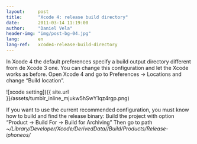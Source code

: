 ```yaml
---
layout:     post
title:      "Xcode 4: release build directory"
date:       2011-03-14 11:19:00
author:     "Daniel Vela"
header-img: "img/post-bg-04.jpg"
lang:       en
lang-ref:   xcode4-release-build-directory
---
```


In Xcode 4 the default preferences specify a build output directory different from de Xcode 3 one. You can change this configuration and let the Xcode works as before. Open Xcode 4 and go to Preferences -> Locations and change “Build location”.

![xcode setting]({{ site.url }}/assets/tumblr_inline_mjukw5hSwY1qz4rgp.png)

If you want to use the current recommended configuration, you must know how to build and find the release binary: Build the project with option “Product -> Build For -> Build for Archiving” Then go to path *~/Library/Developer/Xcode/DerivedData//Build/Products/Release-iphoneos/*
